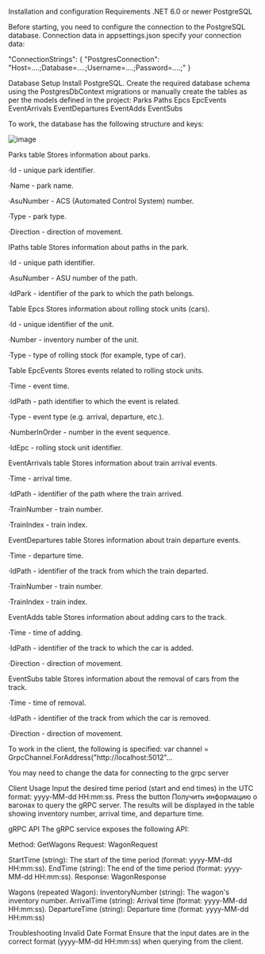 
Installation and configuration
Requirements
.NET 6.0 or newer
PostgreSQL

Before starting, you need to configure the connection to the PostgreSQL database. Connection data in appsettings.json specify your connection data:

"ConnectionStrings": {
  "PostgresConnection": "Host=....;Database=....;Username=....;Password=....;"
}

Database Setup
Install PostgreSQL.
Create the required database schema using the PostgresDbContext migrations or manually create the tables as per the models defined in the project:
Parks
Paths
Epcs
EpcEvents
EventArrivals
EventDepartures
EventAdds
EventSubs

To work, the database has the following structure and keys:

![image](https://github.com/user-attachments/assets/598b2384-9b8b-4e1d-828c-8e8736f184f3)



Parks table
Stores information about parks.

·Id - unique park identifier.

·Name - park name.

·AsuNumber - ACS (Automated Control System) number.

·Type - park type.

·Direction - direction of movement.



IPaths table
Stores information about paths in the park.

·Id - unique path identifier.

·AsuNumber - ASU number of the path.

·IdPark - identifier of the park to which the path belongs.



Table Epcs
Stores information about rolling stock units (cars).

·Id - unique identifier of the unit.

·Number - inventory number of the unit.

·Type - type of rolling stock (for example, type of car).



Table EpcEvents
Stores events related to rolling stock units.

·Time - event time.

·IdPath - path identifier to which the event is related.

·Type - event type (e.g. arrival, departure, etc.).

·NumberInOrder - number in the event sequence.

·IdEpc - rolling stock unit identifier.



EventArrivals table
Stores information about train arrival events.

·Time - arrival time.

·IdPath - identifier of the path where the train arrived.

·TrainNumber - train number.

·TrainIndex - train index.



EventDepartures table
Stores information about train departure events.

·Time - departure time.

·IdPath - identifier of the track from which the train departed.

·TrainNumber - train number.

·TrainIndex - train index.



EventAdds table
Stores information about adding cars to the track.

·Time - time of adding.

·IdPath - identifier of the track to which the car is added.

·Direction - direction of movement.



EventSubs table
Stores information about the removal of cars from the track.

·Time - time of removal.

·IdPath - identifier of the track from which the car is removed.

·Direction - direction of movement.




To work in the client, the following is specified:
var channel = GrpcChannel.ForAddress("http://localhost:5012"...

You may need to change the data for connecting to the grpc server

Client Usage
Input the desired time period (start and end times) in the UTC format: yyyy-MM-dd HH:mm:ss.
Press the button Получить информацию о вагонах to query the gRPC server.
The results will be displayed in the table showing inventory number, arrival time, and departure time.


gRPC API
The gRPC service exposes the following API:

Method: GetWagons
Request: WagonRequest

StartTime (string): The start of the time period (format: yyyy-MM-dd HH:mm:ss).
EndTime (string): The end of the time period (format: yyyy-MM-dd HH:mm:ss).
Response: WagonResponse

Wagons (repeated Wagon):
InventoryNumber (string): The wagon's inventory number.
ArrivalTime (string): Arrival time (format: yyyy-MM-dd HH:mm:ss).
DepartureTime (string): Departure time (format: yyyy-MM-dd HH:mm:ss)

Troubleshooting
Invalid Date Format
Ensure that the input dates are in the correct format (yyyy-MM-dd HH:mm:ss) when querying from the client.


